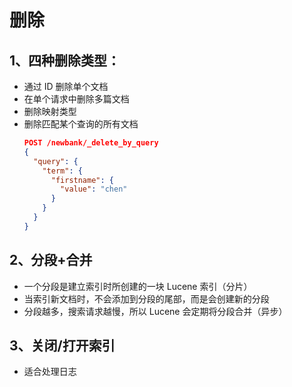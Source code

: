 # 删除

## 1、四种删除类型：

- 通过 ID 删除单个文档
- 在单个请求中删除多篇文档
- 删除映射类型
- 删除匹配某个查询的所有文档
  ```json
  POST /newbank/_delete_by_query
  {
    "query": {
      "term": {
        "firstname": {
          "value": "chen"
        }
      }
    }
  }
  ```

## 2、分段+合并

- 一个分段是建立索引时所创建的一块 Lucene 索引（分片）
- 当索引新文档时，不会添加到分段的尾部，而是会创建新的分段
- 分段越多，搜索请求越慢，所以 Lucene 会定期将分段合并（异步）

## 3、关闭/打开索引

- 适合处理日志
